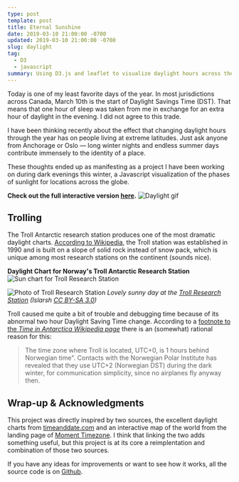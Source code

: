 ```yaml
---
type: post
template: post
title: Eternal Sunshine
date: 2019-03-10 21:00:00 -0700
updated: 2019-03-10 21:00:00 -0700
slug: daylight
tag:
  - D3
  - javascript
summary: Using D3.js and leaflet to visualize daylight hours across the globe
---
```


Today is one of my least favorite days of the year. In most
jurisdictions across Canada, March 10th is the start of Daylight
Savings Time (DST). That means that one hour of sleep was taken from
me in exchange for an extra hour of daylight in the evening. I did not
agree to this trade.

I have been thinking recently about the effect that changing daylight
hours through the year has on people living at extreme latitudes. Just
ask anyone from Anchorage or Oslo &mdash; long winter nights and
endless summer days contribute immensely to the identity of a place.

These thoughts ended up as manifesting as a project I have been
working on during dark evenings this winter, a Javascript
visualization of the phases of sunlight for locations across the
globe.

**Check out the full interactive version [here][project-page].**
![Daylight gif][gif]

## Trolling

The Troll Antarctic research station produces one of the most dramatic
daylight charts. [According to Wikipedia][troll], the Troll station
was established in 1990 and is built on a slope of solid rock instead
of snow pack, which is unique among most research stations on the
continent (sounds nice).

**Daylight Chart for Norway's Troll Antarctic Research Station**
![Sun chart for Troll Research Station][troll-sunchart]

![Photo of Troll Research Station][troll-photo] 
*Lovely sunny day at the [Troll Research Station][troll-wikimedia] (Islarsh [CC BY-SA 3.0][cc])*

Troll caused me quite a bit of trouble and debugging time because of
its abnormal two hour Daylight Saving Time change. According to a
[footnote to the *Time in Antarctica Wikipedia page*][troll-dst] there
is an (somewhat) rational reason for this:

> The time zone where Troll is located, UTC+0, is 1 hours behind
> Norwegian time". Contacts with the Norwegian Polar Institute has
> revealed that they use UTC+2 (Norwegian DST) during the dark winter,
> for communication simplicity, since no airplanes fly anyway then.

## Wrap-up & Acknowledgments

This project was directly inspired by two sources, the excellent
daylight charts from [timeanddate.com][td.com] and an interactive map
of the world from the landing page of [Moment Timezone][mtz]. I think
that linking the two adds something useful, but this project is at its
core a reimplentation and combination of those two sources.

If you have any ideas for improvements or want to see how it works,
all the source code is on [Github][repo].

[troll]: https://en.wikipedia.org/wiki/Troll_(research_station)
[troll-dst]: https://en.wikipedia.org/wiki/Time_in_Antarctica#cite_note-3
[troll-wikimedia]: https://commons.wikimedia.org/wiki/File:Troll_research_station_Antarctica.JPG
[td.com]: https://www.timeanddate.com/sun/canada/vancouver
[mtz]: https://momentjs.com/timezone/
[repo]: https://github.com/epsalt/daylight
[cc]: https://creativecommons.org/licenses/by-sa/3.0

[project-page]: /projects/daylight
[gif]: /images/daylight/daylight.gif
[troll-photo]: /images/daylight/troll_photo.jpg
[troll-sunchart]: /images/daylight/troll.png
